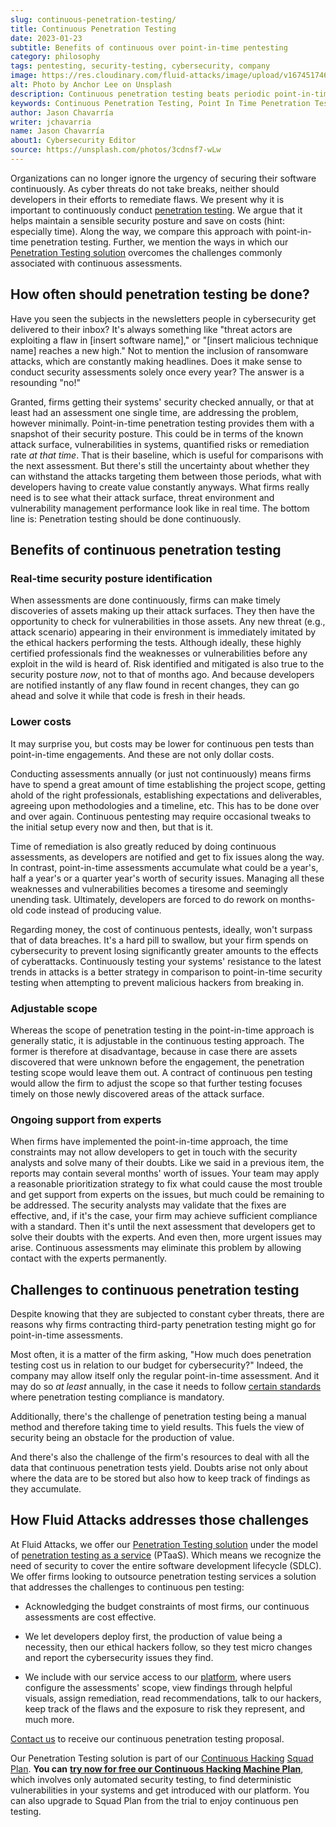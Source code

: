 ```yaml
---
slug: continuous-penetration-testing/
title: Continuous Penetration Testing
date: 2023-01-23
subtitle: Benefits of continuous over point-in-time pentesting
category: philosophy
tags: pentesting, security-testing, cybersecurity, company
image: https://res.cloudinary.com/fluid-attacks/image/upload/v1674517469/blog/continuous-penetration-testing/cover_continuous.webp
alt: Photo by Anchor Lee on Unsplash
description: Continuous penetration testing beats periodic point-in-time pen tests. We present its benefits and how we overcome challenges to its implementation.
keywords: Continuous Penetration Testing, Point In Time Penetration Testing, Security Posture, Continuous Assessments, Penetration Testing Scope, How Often Should Penetration Testing Be Done, How Much Does Penetration Testing Cost, Ethical Hacking, Pentesting
author: Jason Chavarría
writer: jchavarria
name: Jason Chavarría
about1: Cybersecurity Editor
source: https://unsplash.com/photos/3cdnsf7-wLw
---
```


Organizations can no longer ignore the urgency
of securing their software continuously.
As cyber threats do not take breaks,
neither should developers in their efforts to remediate flaws.
We present
why it is important to continuously conduct [penetration testing](../what-is-manual-penetration-testing/).
We argue that it helps maintain a sensible security posture
and save on costs (hint: especially time).
Along the way,
we compare this approach with point-in-time penetration testing.
Further,
we mention the ways
in which our [Penetration Testing solution](../../solutions/penetration-testing/)
overcomes the challenges commonly associated with continuous assessments.

## How often should penetration testing be done?

Have you seen the subjects in the newsletters
people in cybersecurity get delivered to their inbox?
It's always something like
"threat actors are exploiting a flaw in [insert software name],"
or "[insert malicious technique name] reaches a new high."
Not to mention the inclusion of ransomware attacks,
which are constantly making headlines.
Does it make sense to conduct security assessments solely once every year?
The answer is a resounding "no!"

Granted,
firms getting their systems' security checked annually,
or that at least had an assessment one single time,
are addressing the problem,
however minimally.
Point-in-time penetration testing provides them
with a snapshot of their security posture.
This could be in terms of the known attack surface,
vulnerabilities in systems,
quantified risks
or remediation rate _at that time_.
That is their baseline,
which is useful for comparisons with the next assessment.
But there's still the uncertainty
about whether they can withstand the attacks targeting them
between those periods,
what with developers having to create value constantly anyways.
What firms really need is to see what their attack surface,
threat environment
and vulnerability management performance look like in real time.
The bottom line is:
Penetration testing should be done continuously.

## Benefits of continuous penetration testing

### Real-time security posture identification

When assessments are done continuously,
firms can make timely discoveries of assets making up their attack surfaces.
They then have the opportunity
to check for vulnerabilities in those assets.
Any new threat
(e.g., attack scenario) appearing in their environment
is immediately imitated by the ethical hackers performing the tests.
Although ideally,
these highly certified professionals find the weaknesses or vulnerabilities
before any exploit in the wild is heard of.
Risk identified and mitigated is also true to the security posture _now_,
not to that of months ago.
And because developers are notified instantly
of any flaw found in recent changes,
they can go ahead and solve it
while that code is fresh in their heads.

### Lower costs

It may surprise you,
but costs may be lower for continuous pen tests than point-in-time engagements.
And these are not only dollar costs.

Conducting assessments annually
(or just not continuously)
means firms have to spend a great amount of time
establishing the project scope,
getting ahold of the right professionals,
establishing expectations and deliverables,
agreeing upon methodologies and a timeline, etc.
This has to be done over and over again.
Continuous pentesting may require occasional tweaks to the initial setup
every now and then,
but that is it.

Time of remediation is also greatly reduced by doing continuous assessments,
as developers are notified and get to fix issues along the way.
In contrast,
point-in-time assessments accumulate what could be a year's,
half a year's
or a quarter year's worth of security issues.
Managing all these weaknesses and vulnerabilities becomes a tiresome
and seemingly unending task.
Ultimately,
developers are forced to do rework on months-old code
instead of producing value.

Regarding money,
the cost of continuous pentests,
ideally,
won't surpass that of data breaches.
It's a hard pill to swallow,
but your firm spends on cybersecurity
to prevent losing significantly greater amounts to the effects of cyberattacks.
Continuously testing your systems' resistance to the latest trends in attacks
is a better strategy in comparison to point-in-time security testing
when attempting to prevent malicious hackers from breaking in.

<div>
<cta-banner
buttontxt="Read more"
link="/solutions/penetration-testing/"
title="Get started with Fluid Attacks' Penetration Testing solution
right now"
/>
</div>

### Adjustable scope

Whereas the scope of penetration testing
in the point-in-time approach
is generally static,
it is adjustable in the continuous testing approach.
The former is therefore at disadvantage,
because in case there are assets discovered
that were unknown before the engagement,
the penetration testing scope would leave them out.
A contract of continuous pen testing would allow the firm
to adjust the scope
so that further testing focuses timely
on those newly discovered areas of the attack surface.

### Ongoing support from experts

When firms have implemented the point-in-time approach,
the time constraints may not allow developers
to get in touch with the security analysts
and solve many of their doubts.
Like we said in a previous item,
the reports may contain several months' worth of issues.
Your team may apply a reasonable prioritization strategy
to fix what could cause the most trouble
and get support from experts on the issues,
but much could be remaining to be addressed.
The security analysts may validate that the fixes are effective,
and,
if it's the case,
your firm may achieve sufficient compliance with a standard.
Then it's until the next assessment
that developers get to solve their doubts with the experts.
And even then,
more urgent issues may arise.
Continuous assessments may eliminate this problem
by allowing contact with the experts permanently.

## Challenges to continuous penetration testing

Despite knowing that they are subjected to constant cyber threats,
there are reasons why firms contracting third-party penetration testing
might go for point-in-time assessments.

Most often,
it is a matter of the firm asking,
"How much does penetration testing cost us
in relation to our budget for cybersecurity?"
Indeed,
the company may allow itself only the regular point-in-time assessment.
And it may do so _at least_ annually,
in the case it needs to follow [certain standards](../penetration-testing-compliance/)
where penetration testing compliance is mandatory.

Additionally,
there's the challenge of penetration testing being a manual method
and therefore taking time to yield results.
This fuels the view of security being an obstacle for the production of value.

And there's also the challenge of the firm's resources
to deal with all the data that continuous penetration tests yield.
Doubts arise
not only about where the data are to be stored
but also how to keep track of findings as they accumulate.

## How Fluid Attacks addresses those challenges

At Fluid Attacks,
we offer our [Penetration Testing solution](../../solutions/penetration-testing/)
under the model of [penetration testing as a service](../what-is-ptaas/)
(PTaaS).
Which means we recognize the need of security
to cover the entire software development lifecycle (SDLC).
We offer firms looking to outsource penetration testing services a solution
that addresses the challenges to continuous pen testing:

- Acknowledging the budget constraints of most firms,
  our continuous assessments are cost effective.

- We let developers deploy first,
  the production of value being a necessity,
  then our ethical hackers follow,
  so they test micro changes and report the cybersecurity issues they find.

- We include with our service access
  to our [platform](../../platform/),
  where users configure the assessments' scope,
  view findings through helpful visuals,
  assign remediation,
  read recommendations,
  talk to our hackers,
  keep track of the flaws and the exposure to risk they represent,
  and much more.

[Contact us](../../contact-us/)
to receive our continuous penetration testing proposal.

Our Penetration Testing solution is part of our [Continuous Hacking](../../services/continuous-hacking/)
[Squad Plan](../../plans/).
**You can**
[**try now for free our Continuous Hacking Machine Plan**](https://app.fluidattacks.com/SignUp),
which involves only automated security testing,
to find deterministic vulnerabilities in your systems
and get introduced with our platform.
You can also upgrade to Squad Plan from the trial
to enjoy continuous pen testing.
